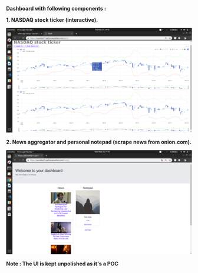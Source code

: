 **Dashboard with following components :**

**1. NASDAQ stock ticker (interactive).**

![NASDAQ ticker](https://github.com/saurabhp75/Dashboard/blob/master/images/stock_ticker.png)


**2. News aggregator and personal notepad (scrape news from onion.com).**

![Home page](https://github.com/saurabhp75/Dashboard/blob/master/images/home.png)


**Note : The UI is kept unpolished as it's a POC**
